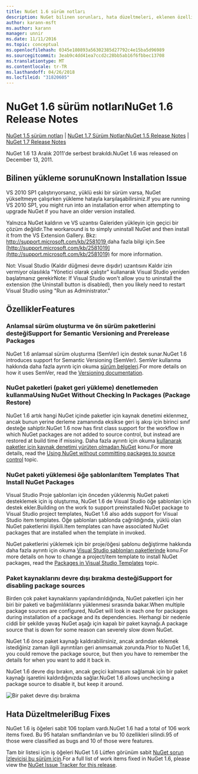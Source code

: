 ```yaml
---
title: NuGet 1.6 sürüm notları
description: NuGet bilinen sorunları, hata düzeltmeleri, eklenen özellikleri ve dcr dahil olmak üzere 1.6 için sürüm notları.
author: karann-msft
ms.author: karann
manager: unnir
ms.date: 11/11/2016
ms.topic: conceptual
ms.openlocfilehash: 0345e180893a56302385d27792c4e15ba5d96989
ms.sourcegitcommit: 3eab9c4dd41ea7ccd2c28bb5ab16f6fbbec13708
ms.translationtype: MT
ms.contentlocale: tr-TR
ms.lasthandoff: 04/26/2018
ms.locfileid: "31820605"
---
```

 # <a name="nuget-16-release-notes"></a><span data-ttu-id="3f1b4-103">NuGet 1.6 sürüm notları</span><span class="sxs-lookup"><span data-stu-id="3f1b4-103">NuGet 1.6 Release Notes</span></span>

<span data-ttu-id="3f1b4-104">[NuGet 1.5 sürüm notları](../release-notes/nuget-1.5.md) | [NuGet 1.7 Sürüm Notları](../release-notes/nuget-1.7.md)</span><span class="sxs-lookup"><span data-stu-id="3f1b4-104">[NuGet 1.5 Release Notes](../release-notes/nuget-1.5.md) | [NuGet 1.7 Release Notes](../release-notes/nuget-1.7.md)</span></span>

<span data-ttu-id="3f1b4-105">NuGet 1.6 13 Aralık 2011'de serbest bırakıldı.</span><span class="sxs-lookup"><span data-stu-id="3f1b4-105">NuGet 1.6 was released on December 13, 2011.</span></span>

## <a name="known-installation-issue"></a><span data-ttu-id="3f1b4-106">Bilinen yükleme sorunu</span><span class="sxs-lookup"><span data-stu-id="3f1b4-106">Known Installation Issue</span></span>
<span data-ttu-id="3f1b4-107">VS 2010 SP1 çalıştırıyorsanız, yüklü eski bir sürüm varsa, NuGet yükseltmeye çalışırken yükleme hatayla karşılaşabilirsiniz.</span><span class="sxs-lookup"><span data-stu-id="3f1b4-107">If you are running VS 2010 SP1, you might run into an installation error when attempting to upgrade NuGet if you have an older version installed.</span></span>

<span data-ttu-id="3f1b4-108">Yalnızca NuGet kaldırın ve VS uzantısı Galeriden yükleyin için geçici bir çözüm değildir.</span><span class="sxs-lookup"><span data-stu-id="3f1b4-108">The workaround is to simply uninstall NuGet and then install it from the VS Extension Gallery.</span></span>  <span data-ttu-id="3f1b4-109">Bkz: [ http://support.microsoft.com/kb/2581019 ](http://support.microsoft.com/kb/2581019) daha fazla bilgi için.</span><span class="sxs-lookup"><span data-stu-id="3f1b4-109">See [http://support.microsoft.com/kb/2581019](http://support.microsoft.com/kb/2581019) for more information.</span></span>

<span data-ttu-id="3f1b4-110">Not: Visual Studio (Kaldır düğmesi devre dışıdır) uzantısını Kaldır izin vermiyor olasılıkla "Yönetici olarak çalıştır" kullanarak Visual Studio yeniden başlatmanız gerekir</span><span class="sxs-lookup"><span data-stu-id="3f1b4-110">Note: If Visual Studio won't allow you to uninstall the extension (the Uninstall button is disabled), then you likely need to restart Visual Studio using "Run as Administrator."</span></span>

## <a name="features"></a><span data-ttu-id="3f1b4-111">Özellikler</span><span class="sxs-lookup"><span data-stu-id="3f1b4-111">Features</span></span>

### <a name="support-for-semantic-versioning-and-prerelease-packages"></a><span data-ttu-id="3f1b4-112">Anlamsal sürüm oluşturma ve ön sürüm paketlerini desteği</span><span class="sxs-lookup"><span data-stu-id="3f1b4-112">Support for Semantic Versioning and Prerelease Packages</span></span>
<span data-ttu-id="3f1b4-113">NuGet 1.6 anlamsal sürüm oluşturma (SemVer) için destek sunar.</span><span class="sxs-lookup"><span data-stu-id="3f1b4-113">NuGet 1.6 introduces support for Semantic Versioning (SemVer).</span></span> <span data-ttu-id="3f1b4-114">SemVer kullanma hakkında daha fazla ayrıntı için okuma [sürüm belgeleri](../create-packages/prerelease-packages.md).</span><span class="sxs-lookup"><span data-stu-id="3f1b4-114">For more details on how it uses SemVer, read the [Versioning documentation](../create-packages/prerelease-packages.md).</span></span>

### <a name="using-nuget-without-checking-in-packages-package-restore"></a><span data-ttu-id="3f1b4-115">NuGet paketleri (paket geri yükleme) denetlemeden kullanma</span><span class="sxs-lookup"><span data-stu-id="3f1b4-115">Using NuGet Without Checking In Packages (Package Restore)</span></span>
<span data-ttu-id="3f1b4-116">NuGet 1.6 artık hangi NuGet içinde paketler için kaynak denetimi eklenmez, ancak bunun yerine derleme zamanında eksikse geri iş akışı için birinci sınıf desteğe sahiptir.</span><span class="sxs-lookup"><span data-stu-id="3f1b4-116">NuGet 1.6 now has first class support for the workflow in which NuGet packages are not added to source control, but instead are restored at build time if missing.</span></span> <span data-ttu-id="3f1b4-117">Daha fazla ayrıntı için okuma [kullanarak paketler için kaynak denetimi yürüten olmadan NuGet](../consume-packages/packages-and-source-control.md) konu.</span><span class="sxs-lookup"><span data-stu-id="3f1b4-117">For more details, read the [Using NuGet without committing packages to source control](../consume-packages/packages-and-source-control.md) topic.</span></span>

### <a name="item-templates-that-install-nuget-packages"></a><span data-ttu-id="3f1b4-118">NuGet paketi yüklemesi öğe şablonları</span><span class="sxs-lookup"><span data-stu-id="3f1b4-118">Item Templates That Install NuGet Packages</span></span>
<span data-ttu-id="3f1b4-119">Visual Studio Proje şablonları için önceden yüklenmiş NuGet paketi desteklemek için iş oluşturma, NuGet 1.6 de Visual Studio öğe şablonları için destek ekler.</span><span class="sxs-lookup"><span data-stu-id="3f1b4-119">Building on the work to support preinstalled NuGet package to Visual Studio project templates, NuGet 1.6 also adds support for Visual Studio item templates.</span></span> <span data-ttu-id="3f1b4-120">Öğe şablonları şablonda çağrıldığında, yüklü olan NuGet paketlerini ilişkili.</span><span class="sxs-lookup"><span data-stu-id="3f1b4-120">Item templates can have associated NuGet packages that are installed when the template in invoked.</span></span>

<span data-ttu-id="3f1b4-121">NuGet paketlerini yüklemek için bir proje/öğesi şablonu değiştirme hakkında daha fazla ayrıntı için okuma [Visual Studio şablonları paketlerinde](../visual-studio-extensibility/visual-studio-templates.md) konu.</span><span class="sxs-lookup"><span data-stu-id="3f1b4-121">For more details on how to change a project/item template to install NuGet packages, read the [Packages in Visual Studio Templates](../visual-studio-extensibility/visual-studio-templates.md) topic.</span></span>

### <a name="support-for-disabling-package-sources"></a><span data-ttu-id="3f1b4-122">Paket kaynaklarını devre dışı bırakma desteği</span><span class="sxs-lookup"><span data-stu-id="3f1b4-122">Support for disabling package sources</span></span>
<span data-ttu-id="3f1b4-123">Birden çok paket kaynaklarını yapılandırıldığında, NuGet paketleri için her biri bir paketi ve bağımlılıklarını yüklenmesi sırasında bakar.</span><span class="sxs-lookup"><span data-stu-id="3f1b4-123">When multiple package sources are configured, NuGet will look in each one for packages during installation of a package and its dependencies.</span></span> <span data-ttu-id="3f1b4-124">Herhangi bir nedenle ciddi bir şekilde yavaş NuGet aşağı için kapalı bir paket kaynağı.</span><span class="sxs-lookup"><span data-stu-id="3f1b4-124">A package source that is down for some reason can severely slow down NuGet.</span></span>

<span data-ttu-id="3f1b4-125">NuGet 1.6 önce paket kaynağı kaldırabilirsiniz, ancak ardından eklemek istediğiniz zaman ilgili ayrıntıları geri anımsamak zorunda.</span><span class="sxs-lookup"><span data-stu-id="3f1b4-125">Prior to NuGet 1.6, you could remove the package source, but then you have to remember the details for when you want to add it back in.</span></span>

<span data-ttu-id="3f1b4-126">NuGet 1.6 devre dışı bırakın, ancak geçici kalmasını sağlamak için bir paket kaynağı işaretini kaldırdığınızda sağlar.</span><span class="sxs-lookup"><span data-stu-id="3f1b4-126">NuGet 1.6 allows unchecking a package source to disable it, but keep it around.</span></span>

![Bir paket devre dışı bırakma](./media/package-source-with-disabled-source.png)

## <a name="bug-fixes"></a><span data-ttu-id="3f1b4-128">Hata Düzeltmeleri</span><span class="sxs-lookup"><span data-stu-id="3f1b4-128">Bug Fixes</span></span>
<span data-ttu-id="3f1b4-129">NuGet 1.6 iş öğeleri sabit 106 toplam vardı.</span><span class="sxs-lookup"><span data-stu-id="3f1b4-129">NuGet 1.6 had a total of 106 work items fixed.</span></span> <span data-ttu-id="3f1b4-130">Bu 95 hataları sınıflandırılan ve bu 10 özellikleri silindi.</span><span class="sxs-lookup"><span data-stu-id="3f1b4-130">95 of those were classified as bugs and 10 of those were features.</span></span>

<span data-ttu-id="3f1b4-131">Tam bir listesi için iş öğeleri NuGet 1.6 Lütfen görünüm sabit [NuGet sorun İzleyicisi bu sürüm için](http://nuget.codeplex.com/workitem/list/advanced?keyword=&status=Closed&type=All&priority=All&release=NuGet%201.6&assignedTo=All&component=All&sortField=Votes&sortDirection=Descending&page=0).</span><span class="sxs-lookup"><span data-stu-id="3f1b4-131">For a full list of work items fixed in NuGet 1.6, please view the [NuGet Issue Tracker for this release](http://nuget.codeplex.com/workitem/list/advanced?keyword=&status=Closed&type=All&priority=All&release=NuGet%201.6&assignedTo=All&component=All&sortField=Votes&sortDirection=Descending&page=0).</span></span>
